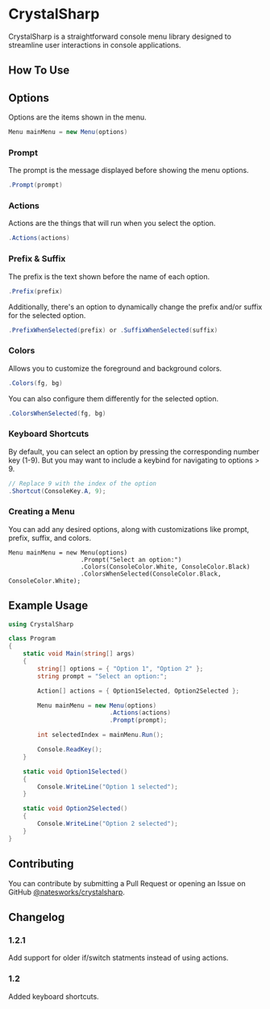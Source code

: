 # CrystalSharp

CrystalSharp is a straightforward console menu library designed to streamline user interactions in console applications.

## How To Use

## Options

Options are the items shown in the menu.
```cs
Menu mainMenu = new Menu(options)
```

### Prompt

The prompt is the message displayed before showing the menu options.
```cs
.Prompt(prompt)
```

### Actions

Actions are the things that will run when you select the option.
```cs
.Actions(actions)
```

### Prefix & Suffix

The prefix is the text shown before the name of each option.
```cs
.Prefix(prefix)
```
Additionally, there's an option to dynamically change the prefix and/or suffix for the selected option.
```cs
.PrefixWhenSelected(prefix) or .SuffixWhenSelected(suffix)
```

### Colors

Allows you to customize the foreground and background colors.
```cs
.Colors(fg, bg)
```
You can also configure them differently for the selected option.
```cs
.ColorsWhenSelected(fg, bg)
```

### Keyboard Shortcuts

By default, you can select an option by pressing the corresponding number key (1-9). But you may want to include a keybind for navigating to options > 9.

```cs
// Replace 9 with the index of the option
.Shortcut(ConsoleKey.A, 9);
```

### Creating a Menu

You can add any desired options, along with customizations like prompt, prefix, suffix, and colors.
```
Menu mainMenu = new Menu(options)
                    .Prompt("Select an option:")
                    .Colors(ConsoleColor.White, ConsoleColor.Black)
                    .ColorsWhenSelected(ConsoleColor.Black, ConsoleColor.White);
```

## Example Usage

```cs
using CrystalSharp

class Program
{
    static void Main(string[] args)
    {
        string[] options = { "Option 1", "Option 2" };
        string prompt = "Select an option:";

        Action[] actions = { Option1Selected, Option2Selected };

        Menu mainMenu = new Menu(options)
                            .Actions(actions)
                            .Prompt(prompt);

        int selectedIndex = mainMenu.Run();

        Console.ReadKey();
    }

    static void Option1Selected()
    {
        Console.WriteLine("Option 1 selected");
    }

    static void Option2Selected()
    {
        Console.WriteLine("Option 2 selected");
    }
}
```

## Contributing

You can contribute by submitting a Pull Request or opening an Issue on GitHub [@natesworks/crystalsharp](https://github.com/natesworks/crystalsharp).

## Changelog

### 1.2.1

Add support for older if/switch statments instead of using actions.

### 1.2

Added keyboard shortcuts.